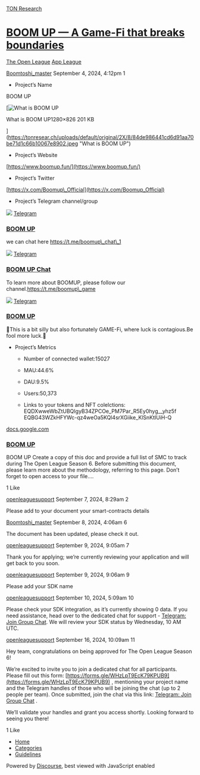 [TON Research](/)

# [BOOM UP — A Game-Fi that breaks boundaries](/t/boom-up-a-game-fi-that-breaks-boundaries/30842)

[The Open League](/c/the-open-league/app-leaderboard/58)  [App League](/c/the-open-league/app-leaderboard/58) 

    

[Boomtoshi\_master](https://tonresear.ch/u/Boomtoshi_master)   September 4, 2024, 4:12pm  1

*   Project’s Name

BOOM UP  

[![What is BOOM UP](https://tonresear.ch/uploads/default/optimized/2X/8/84de986441cd6d91aa70be71d1c66b10067e8902_2_690x445.jpeg)

What is BOOM UP1280×826 201 KB

](https://tonresear.ch/uploads/default/original/2X/8/84de986441cd6d91aa70be71d1c66b10067e8902.jpeg "What is BOOM UP")

*   Project’s Website

[https://www.boomup.fun/](https://www.boomup.fun/)

*   Project’s Twitter

[https://x.com/Boomup\_Official](https://x.com/Boomup_Official)

*   Project’s Telegram channel/group

![](https://telegram.org/img/website_icon.svg?4) [Telegram](https://t.me/boomup_game)

### [BOOM UP](https://t.me/boomup_game)

we can chat here https://t.me/boomup\_chat\_1

![](https://telegram.org/img/website_icon.svg?4) [Telegram](https://t.me/boomup_chat_1)

### [BOOM UP Chat](https://t.me/boomup_chat_1)

To learn more about BOOMUP, please follow our channel.https://t.me/boomup\_game

![](https://telegram.org/img/website_icon.svg?4) [Telegram](https://t.me/Boomup_game_bot/boomup_game)

### [BOOM UP](https://t.me/Boomup_game_bot/boomup_game)

🤪This is a bit silly but also fortunately GAME-Fi, where luck is contagious.Be fool more luck.🤑

*   Project’s Metrics
    
    *   Number of connected wallet:15027
        
    *   MAU:44.6%
        
    *   DAU:9.5%
        
    *   Users:50,373
        
    *   Links to your tokens and NFT colelctions:  
        EQDXwweWbZtUBQIgyB34ZPCOe\_PM7Par\_R5Ey0hyg\_\_yhz5f  
        EQBG43WZkHFYWc-qz4weOa5KQl4srXGiike\_KlSnKtIUiH-Q
        

[docs.google.com](https://docs.google.com/document/d/1cY_joFMRc5NjYgAR_nBqufXNutZht_X58TBfAPUWsLA/edit?usp=sharing)

[](https://docs.google.com/document/d/1cY_joFMRc5NjYgAR_nBqufXNutZht_X58TBfAPUWsLA/edit?usp=sharing)

### [BOOM UP](https://docs.google.com/document/d/1cY_joFMRc5NjYgAR_nBqufXNutZht_X58TBfAPUWsLA/edit?usp=sharing)

BOOM UP Create a copy of this doc and provide a full list of SMC to track during The Open League Season 6. Before submitting this document, please learn more about the methodology, referring to this page. Don’t forget to open access to your file....

  1 Like

[openleaguesupport](https://tonresear.ch/u/openleaguesupport) September 7, 2024, 8:29am  2

Please add to your document your smart-contracts details

 

[Boomtoshi\_master](https://tonresear.ch/u/Boomtoshi_master) September 8, 2024, 4:06am  6

The document has been updated, please check it out.

 

[openleaguesupport](https://tonresear.ch/u/openleaguesupport) September 9, 2024, 9:05am  7

Thank you for applying; we’re currently reviewing your application and will get back to you soon.

 

[openleaguesupport](https://tonresear.ch/u/openleaguesupport) September 9, 2024, 9:06am  9

Please add your SDK name

 

[openleaguesupport](https://tonresear.ch/u/openleaguesupport) September 10, 2024, 5:09am  10

Please check your SDK integration, as it’s currently showing 0 data. If you need assistance, head over to the dedicated chat for support - [Telegram: Join Group Chat](https://t.me/+ZOa8GSiVpyxmMWFi). We will review your SDK status by Wednesday, 10 AM UTC.

 

[openleaguesupport](https://tonresear.ch/u/openleaguesupport) September 16, 2024, 10:09am  11

Hey team, congratulations on being approved for The Open League Season 6!

We’re excited to invite you to join a dedicated chat for all participants. Please fill out this form: [https://forms.gle/WHzLpT9EcK79KPUB9](https://forms.gle/WHzLpT9EcK79KPUB9) , mentioning your project name and the Telegram handles of those who will be joining the chat (up to 2 people per team). Once submitted, join the chat via this link: [Telegram: Join Group Chat](https://t.me/+TbKriSZt35BiNmUy) .

We’ll validate your handles and grant you access shortly. Looking forward to seeing you there!

  1 Like

*   [Home](/)
*   [Categories](/categories)
*   [Guidelines](/guidelines)

Powered by [Discourse](https://www.discourse.org), best viewed with JavaScript enabled
